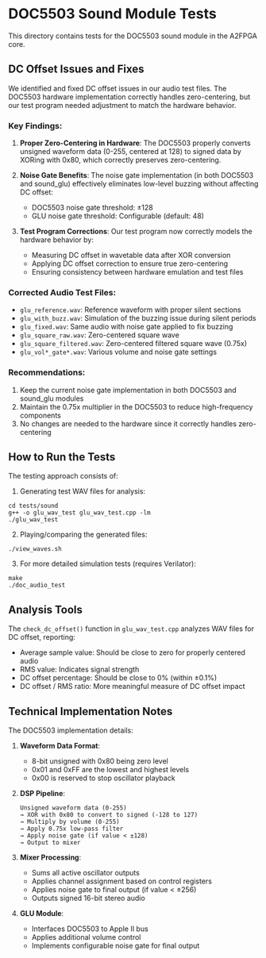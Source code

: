 # DOC5503 Sound Module Tests

This directory contains tests for the DOC5503 sound module in the A2FPGA core.

## DC Offset Issues and Fixes

We identified and fixed DC offset issues in our audio test files. The DOC5503 hardware implementation correctly handles zero-centering, but our test program needed adjustment to match the hardware behavior.

### Key Findings:

1. **Proper Zero-Centering in Hardware**: The DOC5503 properly converts unsigned waveform data (0-255, centered at 128) to signed data by XORing with 0x80, which correctly preserves zero-centering.

2. **Noise Gate Benefits**: The noise gate implementation (in both DOC5503 and sound_glu) effectively eliminates low-level buzzing without affecting DC offset:
   - DOC5503 noise gate threshold: ±128
   - GLU noise gate threshold: Configurable (default: 48)

3. **Test Program Corrections**: Our test program now correctly models the hardware behavior by:
   - Measuring DC offset in wavetable data after XOR conversion
   - Applying DC offset correction to ensure true zero-centering
   - Ensuring consistency between hardware emulation and test files

### Corrected Audio Test Files:

- `glu_reference.wav`: Reference waveform with proper silent sections
- `glu_with_buzz.wav`: Simulation of the buzzing issue during silent periods
- `glu_fixed.wav`: Same audio with noise gate applied to fix buzzing
- `glu_square_raw.wav`: Zero-centered square wave
- `glu_square_filtered.wav`: Zero-centered filtered square wave (0.75x)
- `glu_vol*_gate*.wav`: Various volume and noise gate settings

### Recommendations:

1. Keep the current noise gate implementation in both DOC5503 and sound_glu modules
2. Maintain the 0.75x multiplier in the DOC5503 to reduce high-frequency components
3. No changes are needed to the hardware since it correctly handles zero-centering

## How to Run the Tests

The testing approach consists of:

1. Generating test WAV files for analysis:
```
cd tests/sound
g++ -o glu_wav_test glu_wav_test.cpp -lm
./glu_wav_test
```

2. Playing/comparing the generated files:
```
./view_waves.sh
```

3. For more detailed simulation tests (requires Verilator):
```
make
./doc_audio_test
```

## Analysis Tools

The `check_dc_offset()` function in `glu_wav_test.cpp` analyzes WAV files for DC offset, reporting:
- Average sample value: Should be close to zero for properly centered audio
- RMS value: Indicates signal strength
- DC offset percentage: Should be close to 0% (within ±0.1%)
- DC offset / RMS ratio: More meaningful measure of DC offset impact

## Technical Implementation Notes

The DOC5503 implementation details:

1. **Waveform Data Format**: 
   - 8-bit unsigned with 0x80 being zero level
   - 0x01 and 0xFF are the lowest and highest levels
   - 0x00 is reserved to stop oscillator playback

2. **DSP Pipeline**:
   ```
   Unsigned waveform data (0-255) 
   → XOR with 0x80 to convert to signed (-128 to 127)
   → Multiply by volume (0-255)
   → Apply 0.75x low-pass filter
   → Apply noise gate (if value < ±128)
   → Output to mixer
   ```

3. **Mixer Processing**:
   - Sums all active oscillator outputs
   - Applies channel assignment based on control registers
   - Applies noise gate to final output (if value < ±256)
   - Outputs signed 16-bit stereo audio

4. **GLU Module**:
   - Interfaces DOC5503 to Apple II bus
   - Applies additional volume control
   - Implements configurable noise gate for final output